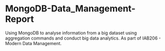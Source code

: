 # MongoDB-Data_Management-Report
Using MongoDB to analyse information from a big dataset using aggregation commands and conduct big data analytics. As part of IAB206 - Modern Data Management.
